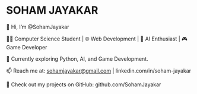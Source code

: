 # SOHAM JAYAKAR

👋 Hi, I’m @SohamJayakar

👨‍💻 Computer Science Student | 🌐 Web Development | 🤖 AI Enthusiast | 🎮 Game Developer

🔭 Currently exploring Python, AI, and Game Development.

📫 Reach me at: sohamjayakar@gmail.com | linkedin.com/in/soham-jayakar

👾 Check out my projects on GitHub: github.com/SohamJayakar


<!---
SohamJayakar/SohamJayakar is a ✨ special ✨ repository because its `README.md` (this file) appears on your GitHub profile.
You can click the Preview link to take a look at your changes.
--->
